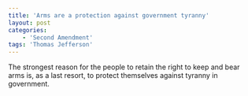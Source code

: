 ```yaml
---
title: 'Arms are a protection against government tyranny'
layout: post
categories:
    - 'Second Amendment'
tags: 'Thomas Jefferson'
---
```


The strongest reason for the people to retain the right to keep and bear arms is, as a last resort, to protect themselves against tyranny in government.
